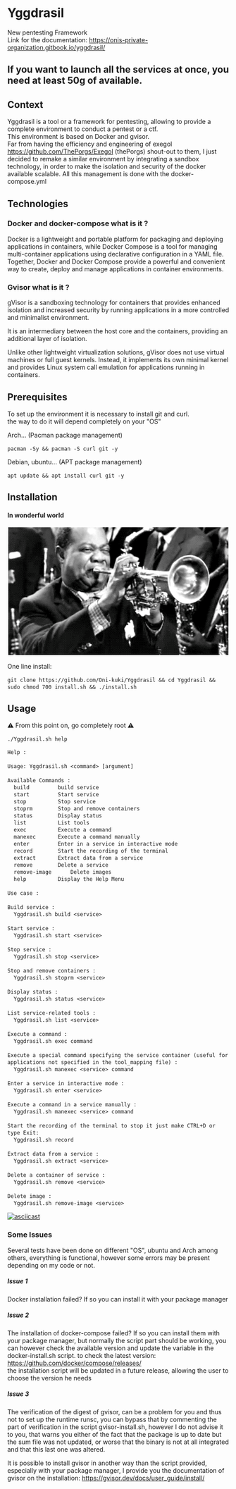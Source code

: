 # Yggdrasil
New pentesting Framework  
Link for the documentation: https://onis-private-organization.gitbook.io/yggdrasil/  
  
## If you want to launch all the services at once, you need at least 50g of available.  

## Context
Yggdrasil is a tool or a framework for pentesting, allowing to provide a complete environment to conduct a pentest or a ctf.  
This environment is based on Docker and gvisor.  
Far from having the efficiency and engineering of exegol https://github.com/ThePorgs/Exegol (thePorgs) shout-out to them, I just decided to remake a similar environment by integrating a sandbox technology, in order to make the isolation and security of the docker available scalable. All this management is done with the docker-compose.yml

## Technologies  

### Docker and docker-compose what is it ?  

Docker is a lightweight and portable platform for packaging and deploying applications in containers, while Docker Compose is a tool for managing multi-container applications using declarative configuration in a YAML file.   
Together, Docker and Docker Compose provide a powerful and convenient way to create, deploy and manage applications in container environments.  

### Gvisor what is it ?   

gVisor is a sandboxing technology for containers that provides enhanced isolation and increased security by running applications in a more controlled and minimalist environment.   

It is an intermediary between the host core and the containers, providing an additional layer of isolation.   

Unlike other lightweight virtualization solutions, gVisor does not use virtual machines or full guest kernels. Instead, it implements its own minimal kernel and provides Linux system call emulation for applications running in containers.  

## Prerequisites  

To set up the environment it is necessary to install git and curl.  
the way to do it will depend completely on your "OS"  

Arch... (Pacman package management)

```shell
pacman -Sy && pacman -S curl git -y
```

Debian, ubuntu... (APT package management)

```shell
apt update && apt install curl git -y
```

## Installation  

#### In wonderful world  
<p align="center">
  <img src="./gifs/wonderful-world.gif" alt="animated" />
</p>  

One line install:  
```shell
git clone https://github.com/Oni-kuki/Yggdrasil && cd Yggdrasil && sudo chmod 700 install.sh && ./install.sh
```

## Usage
⚠️ From this point on, go completely root ⚠️ 

```shell
./Yggdrasil.sh help
```

```
Help :

Usage: Yggdrasil.sh <command> [argument]

Available Commands :
  build    		build service
  start    		Start service
  stop     		Stop service
  stoprm		Stop and remove containers
  status   		Display status
  list     		List tools
  exec     		Execute a command
  manexec  		Execute a command manually
  enter    		Enter in a service in interactive mode
  record   		Start the recording of the terminal
  extract  		Extract data from a service
  remove   		Delete a service
  remove-image   	Delete images
  help     		Display the Help Menu

Use case :

Build service :
  Yggdrasil.sh build <service>

Start service :
  Yggdrasil.sh start <service>

Stop service :
  Yggdrasil.sh stop <service>

Stop and remove containers :
  Yggdrasil.sh stoprm <service> 

Display status :
  Yggdrasil.sh status <service>

List service-related tools :
  Yggdrasil.sh list <service>

Execute a command :
  Yggdrasil.sh exec command

Execute a special command specifying the service container (useful for applications not specified in the tool_mapping file) :
  Yggdrasil.sh manexec <service> command

Enter a service in interactive mode :
  Yggdrasil.sh enter <service>

Execute a command in a service manually :
  Yggdrasil.sh manexec <service> command

Start the recording of the terminal to stop it just make CTRL+D or type Exit:
  Yggdrasil.sh record

Extract data from a service :
  Yggdrasil.sh extract <service>

Delete a container of service :
  Yggdrasil.sh remove <service>

Delete image :
  Yggdrasil.sh remove-image <service>

```

[![asciicast](https://asciinema.org/a/590862.svg)](https://asciinema.org/a/590862)

### Some Issues
Several tests have been done on different "OS", ubuntu and Arch among others, everything is functional, however some errors may be present depending on my code or not.

##### Issue 1
Docker installation failed?
If so you can install it with your package manager

##### Issue 2
The installation of docker-compose failed?
If so you can install them with your package manager, but normally the script part should be working, you can however check the available version and update the variable in the docker-install.sh script.
to check the latest version: https://github.com/docker/compose/releases/  
the installation script will be updated in a future release, allowing the user to choose the version he needs  

##### Issue 3
The verification of the digest of gvisor, can be a problem for you and thus not to set up the runtime runsc, you can bypass that by commenting the part of verification in the script gvisor-install.sh, however I do not advise it to you, that warns you either of the fact that the package is up to date but the sum file was not updated, or worse that the binary is not at all integrated and that this last one was altered.

It is possible to install gvisor in another way than the script provided, especially with your package manager, I provide you the documentation of gvisor on the installation:
https://gvisor.dev/docs/user_guide/install/  
